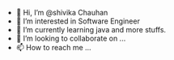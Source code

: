 - 👋 Hi, I’m @shivika Chauhan 
- 👀 I’m interested in Software Engineer 
- 🌱 I’m currently learning java and more stuffs.
- 💞️ I’m looking to collaborate on ...
- 📫 How to reach me ...

<!---
shivika2909/shivika2909 is a ✨ special ✨ repository because its `README.md` (this file) appears on your GitHub profile.
You can click the Preview link to take a look at your changes.
--->
